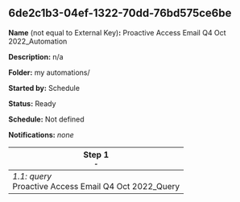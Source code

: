 ## 6de2c1b3-04ef-1322-70dd-76bd575ce6be

**Name** (not equal to External Key)**:** Proactive Access Email Q4 Oct 2022_Automation

**Description:** n/a

**Folder:** my automations/

**Started by:** Schedule

**Status:** Ready

**Schedule:** Not defined

**Notifications:** _none_


| Step 1<br>_<small>-</small>_ |
| --- |
| _1.1: query_<br>Proactive Access Email Q4 Oct 2022_Query |
